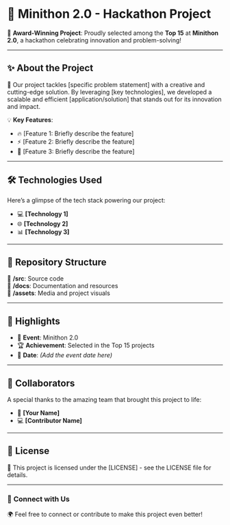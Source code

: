 

# 🎉 **Minithon 2.0 - Hackathon Project**  
🌟 **Award-Winning Project**: Proudly selected among the **Top 15** at **Minithon 2.0**, a hackathon celebrating innovation and problem-solving!  

---

## ✨ **About the Project**  
🚀 Our project tackles [specific problem statement] with a creative and cutting-edge solution. By leveraging [key technologies], we developed a scalable and efficient [application/solution] that stands out for its innovation and impact.  

💡 **Key Features**:  
- 🔥 [Feature 1: Briefly describe the feature]  
- ⚡ [Feature 2: Briefly describe the feature]  
- 🎯 [Feature 3: Briefly describe the feature]  

---

## 🛠️ **Technologies Used**  
Here’s a glimpse of the tech stack powering our project:  
- 💻 **[Technology 1]**  
- 🌐 **[Technology 2]**  
- 📊 **[Technology 3]**  

---

## 📂 **Repository Structure**  
📁 **/src**: Source code  
📁 **/docs**: Documentation and resources  
📁 **/assets**: Media and project visuals  

---

## 🌟 **Highlights**  
- 🎈 **Event**: Minithon 2.0  
- 🏆 **Achievement**: Selected in the Top 15 projects  
- 📅 **Date**: *(Add the event date here)*  

---

## 🤝 **Collaborators**  
A special thanks to the amazing team that brought this project to life:  
- 🎨 **[Your Name]**  
- 💻 **[Contributor Name]**  

---

## 📜 **License**  
📄 This project is licensed under the [LICENSE] - see the LICENSE file for details.  

---

### 🔗 **Connect with Us**  
🌍 Feel free to connect or contribute to make this project even better!  
